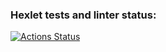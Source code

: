 ### Hexlet tests and linter status:
[![Actions Status](https://github.com/tonich-2/frontend-project-44/actions/workflows/hexlet-check.yml/badge.svg)](https://github.com/tonich-2/frontend-project-44/actions)